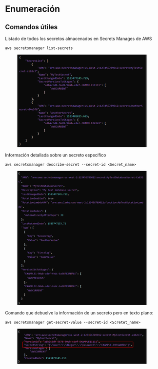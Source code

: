 # Enumeración

## Comandos útiles

Listado de todos los secretos almacenados en Secrets Manages de AWS

```
aws secretsmanager list-secrets
```

<figure><img src="../../.gitbook/assets/image (64).png" alt=""><figcaption></figcaption></figure>

Información detallada sobre un secreto específico

```
aws secretsmanager describe-secret --secret-id <Secret_name>
```

<figure><img src="../../.gitbook/assets/image (66).png" alt=""><figcaption></figcaption></figure>

Comando que debuelve la información de un secreto pero en texto plano:

```
aws secretsmanager get-secret-value --secret-id <Scretet_name>
```

<figure><img src="../../.gitbook/assets/image (74).png" alt=""><figcaption></figcaption></figure>





